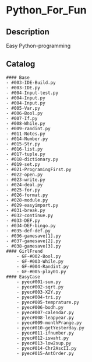 # Python_For_Fun

## Description
Easy Python-programming

## Catalog
    #### Base
    - #003-IDE-Build.py
    - #003-IDE.py
    - #004-Input-test.py
    - #004-Input.py
    - #004-Input.py
    - #005-Var.py
    - #006-Bool.py
    - #007-If.py
    - #008-While.py
    - #009-randint.py
    - #011-Notes.py
    - #014-Number.py
    - #015-Str.py
    - #016-list.py
    - #017-tuple.py
    - #018-dictionary.py
    - #019-set.py
    - #021-ProgramingFirst.py
    - #022-open.py
    - #023-write.py
    - #024-deal.py
    - #025-for.py
    - #026-format.py
    - #028-module.py
    - #029-easyimport.py
    - #031-break.py
    - #032-continue.py
    - #033-DEF.py
    - #034-DEF-bingo.py
    - #035-def-def.py
    - #036-gamesave[1].py
    - #037-gamesave[2].py
    - #038-gamesave[3].py
    #### GirlFrend
        - GF-#002-Bool.py
        - GF-#003-While.py
        - GF-#004-Randint.py
        - GF-#005-play01.py
    #### EasyCase
        - pyec#001-sum.py
        - pyec#002-sqrt.py
        - pyec#003-X2Y.py
        - pyec#004-tri.py
        - pyec#005-temprature.py
        - pyec#006-bodh.py
        - pyec#007-calendar.py
        - pyec#008-leapyear.py
        - pyec#009-monthPrange.py
        - pyec#010-getYesterday.py
        - pyec#011-ifnumber.py
        - pyec#012-iswaht.py
        - pyec#013-low2sup.py
        - pyec#014-Chr2AscII.py
        - pyec#015-AntOrder.py
